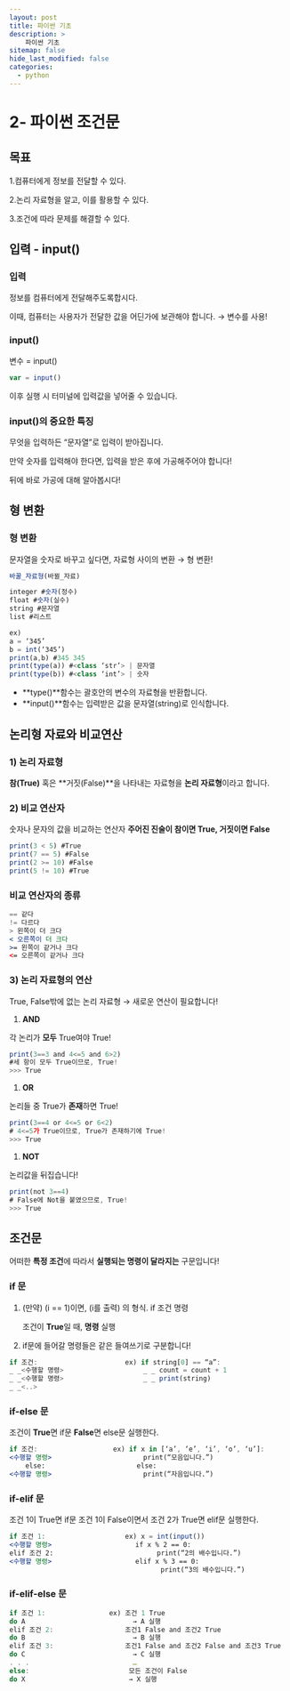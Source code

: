 ```yaml
---
layout: post
title: 파이썬 기초
description: >
    파이썬 기초
sitemap: false
hide_last_modified: false
categories:
  - python
---
```


# 2- 파이썬 조건문



## 목표

1.컴퓨터에게 정보를 전달할 수 있다.

2.논리 자료형을 알고, 이를 활용할 수 있다.

3.조건에 따라 문제를 해결할 수 있다.

## 입력 - input()



### 입력

정보를 컴퓨터에게 전달해주도록합시다.

이때, 컴퓨터는 사용자가 전달한 값을
어딘가에 보관해야 합니다.
→ 변수를 사용!

### input()

변수 = input()

```jsx
var = input()
```

이후 실행 시 터미널에 입력값을 넣어줄 수 있습니다.

### input()의 중요한 특징

무엇을 입력하든 “문자열”로 입력이 받아집니다.

만약 숫자를 입력해야 한다면, 입력을 받은 후에 가공해주어야 합니다!

뒤에 바로 가공에 대해 알아봅시다!

## 형 변환

### 형 변환

문자열을 숫자로 바꾸고 싶다면,
자료형 사이의 변환 → 형 변환!

```jsx
바꿀_자료형(바뀔_자료)

integer #숫자(정수)
float #숫자(실수)
string #문자열
list #리스트
```

```jsx
ex)
a = ‘345’
b = int(‘345’)
print(a,b) #345 345
print(type(a)) #<class ‘str’> | 문자열
print(type(b)) #<class ‘int’> | 숫자
```

- **type()**함수는 괄호안의 변수의 자료형을 반환합니다.
- **input()**함수는 입력받은 값을 문자열(string)로 인식합니다.

## 논리형 자료와 비교연산

### 1) 논리 자료형

**참(True)** 혹은 **거짓(False)**을 나타내는
자료형을 **논리 자료형**이라고 합니다.

### 2) 비교 연산자

숫자나 문자의 값을 비교하는 연산자
**주어진 진술이 참이면 True, 거짓이면 False**

```jsx
print(3 < 5) #True
print(7 == 5) #False
print(2 >= 10) #False
print(5 != 10) #True
```

### 비교 연산자의 종류

```jsx
== 같다
!= 다르다
> 왼쪽이 더 크다
< 오른쪽이 더 크다
>= 왼쪽이 같거나 크다
<= 오른쪽이 같거나 크다
```

### 3) 논리 자료형의 연산

True, False밖에 없는 논리 자료형
→ 새로운 연산이 필요합니다!

1. **AND**

각 논리가 **모두** True여야 True!

```jsx
print(3==3 and 4<=5 and 6>2)
#세 항이 모두 True이므로, True!
>>> True
```

1. **OR**

논리들 중 True가 **존재**하면 True!

```jsx
print(3==4 or 4<=5 or 6<2)
# 4<=5가 True이므로, True가 존재하기에 True!
>>> True
```

1. **NOT**

논리값을 뒤집습니다!

```jsx
print(not 3==4)
# False에 Not을 붙였으므로, True!
>>> True
```

## 조건문

어떠한 **특정 조건**에 따라서
**실행되는 명령이 달라지는** 구문입니다!

### if 문

1. (만약)   (i == 1)이면, (i를 출력) 의 형식.
  if          조건              명령

      조건이 **True**일 때, **명령** 실행

2. if문에 들어갈 명령들은 같은 들여쓰기로 구분합니다!

```jsx
if 조건:                      ex) if string[0] == “a”:
_ _<수행할 명령>                    _ _ count = count + 1
_ _<수행할 명령>                    _ _ print(string)
_ _<..>                            
```

### if-else 문

조건이 **True**면 if문 **False**면 else문 실행한다.

```jsx
if 조건:                   ex) if x in [‘a’, ‘e’, ‘i’, ‘o’, ‘u’]:
<수행할 명령>                       print(“모음입니다.”)
	else:                       else:
<수행할 명령>                       print(“자음입니다.”)

```

### if-elif 문

조건 1이 True면 if문
조건 1이 False이면서 조건 2가 True면 elif문 실행한다.

```jsx
if 조건 1:                    ex) x = int(input())
<수행할 명령>                     if x % 2 == 0:
elif 조건 2:                          print(“2의 배수입니다.”)
<수행할 명령>                     elif x % 3 == 0:
                                      print(“3의 배수입니다.”)

```

### if-elif-else 문

```jsx
if 조건 1:                ex) 조건 1 True
do A                           → A 실행
elif 조건 2:                  조건1 False and 조건2 True
do B                           → B 실행
elif 조건 3:                  조건1 False and 조건2 False and 조건3 True
do C                           → C 실행          
. . .                          …
else:                         모든 조건이 False
do X                          → X 실행
```
